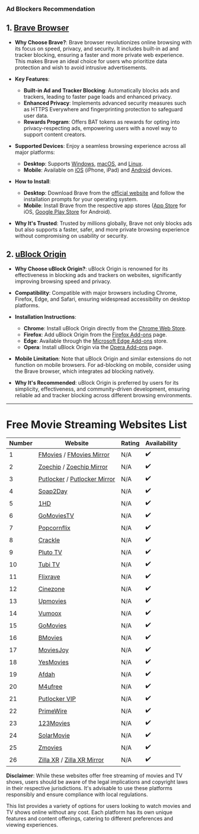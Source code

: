 ### Ad Blockers Recommendation

## 1. [Brave Browser](https://brave.com/)

- **Why Choose Brave?**: Brave browser revolutionizes online browsing with its focus on speed, privacy, and security. It includes built-in ad and tracker blocking, ensuring a faster and more private web experience. This makes Brave an ideal choice for users who prioritize data protection and wish to avoid intrusive advertisements.

- **Key Features**:

  - **Built-in Ad and Tracker Blocking**: Automatically blocks ads and trackers, leading to faster page loads and enhanced privacy.
  - **Enhanced Privacy**: Implements advanced security measures such as HTTPS Everywhere and fingerprinting protection to safeguard user data.
  - **Rewards Program**: Offers BAT tokens as rewards for opting into privacy-respecting ads, empowering users with a novel way to support content creators.

- **Supported Devices**: Enjoy a seamless browsing experience across all major platforms:

  - **Desktop**: Supports [Windows](https://brave.com/download/), [macOS](https://brave.com/download/), and [Linux](https://brave.com/download/).
  - **Mobile**: Available on [iOS](https://apps.apple.com/us/app/brave-browser/id1052879175) (iPhone, iPad) and [Android](https://play.google.com/store/apps/details?id=com.brave.browser) devices.

- **How to Install**:

  - **Desktop**: Download Brave from the [official website](https://brave.com/download/) and follow the installation prompts for your operating system.
  - **Mobile**: Install Brave from the respective app stores ([App Store](https://apps.apple.com/us/app/brave-browser/id1052879175) for iOS, [Google Play Store](https://play.google.com/store/apps/details?id=com.brave.browser) for Android).

- **Why It's Trusted**: Trusted by millions globally, Brave not only blocks ads but also supports a faster, safer, and more private browsing experience without compromising on usability or security.

## 2. [uBlock Origin](https://ublockorigin.com/)

- **Why Choose uBlock Origin?**: uBlock Origin is renowned for its effectiveness in blocking ads and trackers on websites, significantly improving browsing speed and privacy.

- **Compatibility**: Compatible with major browsers including Chrome, Firefox, Edge, and Safari, ensuring widespread accessibility on desktop platforms.

- **Installation Instructions**:

  - **Chrome**: Install uBlock Origin directly from the [Chrome Web Store](https://chrome.google.com/webstore/detail/ublock-origin/cjpalhdlnbpafiamejdnhcphjbkeiagm).
  - **Firefox**: Add uBlock Origin from the [Firefox Add-ons](https://addons.mozilla.org/en-US/firefox/addon/ublock-origin/) page.
  - **Edge**: Available through the [Microsoft Edge Add-ons](https://microsoftedge.microsoft.com/addons/detail/ublock-origin/odfafepnkmbhccpbejgmiehpchacaeak) store.
  - **Opera**: Install uBlock Origin via the [Opera Add-ons](https://addons.opera.com/en/extensions/details/ublock/) page.

- **Mobile Limitation**: Note that uBlock Origin and similar extensions do not function on mobile browsers. For ad-blocking on mobile, consider using the Brave browser, which integrates ad blocking natively.

- **Why It's Recommended**: uBlock Origin is preferred by users for its simplicity, effectiveness, and community-driven development, ensuring reliable ad and tracker blocking across different browsing environments.

---

# Free Movie Streaming Websites List

| Number | Website                                                                                                                              | Rating | Availability |
| ------ | ------------------------------------------------------------------------------------------------------------------------------------ | ------ | ------------ |
| 1      | <a href="https://fmovies.ps/" target="_blank">FMovies</a> / <a href="https://fmovies.ps/" target="_blank">FMovies Mirror</a>         | N/A    | ✔️           |
| 2      | <a href="https://zoechip.cc/" target="_blank">Zoechip</a> / <a href="https://zoechip.cc/" target="_blank">Zoechip Mirror</a>         | N/A    | ✔️           |
| 3      | <a href="https://putlocker.pe/" target="_blank">Putlocker</a> / <a href="https://putlocker.pe/" target="_blank">Putlocker Mirror</a> | N/A    | ✔️           |
| 4      | <a href="https://www.soap2day.tf/" target="_blank">Soap2Day</a>                                                                      | N/A    | ✔️           |
| 5      | <a href="https://1hd.to/" target="_blank">1HD</a>                                                                                    | N/A    | ✔️           |
| 6      | <a href="https://gomoviestv.to/" target="_blank">GoMoviesTV</a>                                                                      | N/A    | ✔️           |
| 7      | <a href="https://popcornflix.com" target="_blank">Popcornflix</a>                                                                    | N/A    | ✔️           |
| 8      | <a href="https://www.crackle.com/" target="_blank">Crackle</a>                                                                       | N/A    | ✔️           |
| 9      | <a href="https://pluto.tv/" target="_blank">Pluto TV</a>                                                                             | N/A    | ✔️           |
| 10     | <a href="https://tubitv.com/" target="_blank">Tubi TV</a>                                                                            | N/A    | ✔️           |
| 11     | <a href="https://flixrave.to/" target="_blank">Flixrave</a>                                                                          | N/A    | ✔️           |
| 12     | <a href="https://cinezone.to/" target="_blank">Cinezone</a>                                                                          | N/A    | ✔️           |
| 13     | <a href="https://upmovies.net/" target="_blank">Upmovies</a>                                                                         | N/A    | ✔️           |
| 14     | <a href="https://vumoox.to/" target="_blank">Vumoox</a>                                                                              | N/A    | ✔️           |
| 15     | <a href="https://gomovies-online.link/" target="_blank">GoMovies</a>                                                                 | N/A    | ✔️           |
| 16     | <a href="https://bmovies.vip/" target="_blank">BMovies</a>                                                                           | N/A    | ✔️           |
| 17     | <a href="https://moviesjoy.plus/" target="_blank">MoviesJoy</a>                                                                      | N/A    | ✔️           |
| 18     | <a href="https://ww.yesmovies.ag/" target="_blank">YesMovies</a>                                                                     | N/A    | ✔️           |
| 19     | <a href="https://afdah2.cyou/" target="_blank">Afdah</a>                                                                             | N/A    | ✔️           |
| 20     | <a href="https://ww2.m4ufree.tv/" target="_blank">M4ufree</a>                                                                        | N/A    | ✔️           |
| 21     | <a href="https://ww.putlocker.vip/" target="_blank">Putlocker VIP</a>                                                                | N/A    | ✔️           |
| 22     | <a href="https://www.primewire.li/" target="_blank">PrimeWire</a>                                                                    | N/A    | ✔️           |
| 23     | <a href="https://123movies.ai/" target="_blank">123Movies</a>                                                                        | N/A    | ✔️           |
| 24     | <a href="https://solarmovie.vip/" target="_blank">SolarMovie</a>                                                                     | N/A    | ✔️           |
| 25     | <a href="https://zmoviess.co/" target="_blank">Zmovies</a>                                                                           | N/A    | ✔️           |
| 26     | <a href="https://zilla-xr.xyz/" target="_blank">Zilla XR</a> / <a href="https://zilla-xr.xyz/" target="_blank">Zilla XR Mirror</a>   | N/A    | ✔️           |

**Disclaimer**: While these websites offer free streaming of movies and TV shows, users should be aware of the legal implications and copyright laws in their respective jurisdictions. It's advisable to use these platforms responsibly and ensure compliance with local regulations.

This list provides a variety of options for users looking to watch movies and TV shows online without any cost. Each platform has its own unique features and content offerings, catering to different preferences and viewing experiences.
